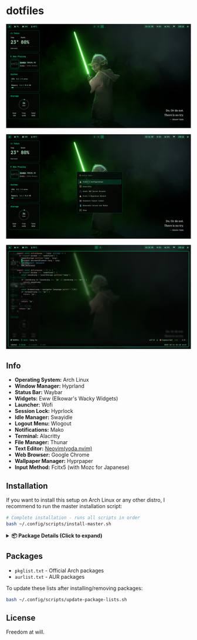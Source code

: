 # dotfiles

![desktop preview](assets/default.png)

![hyprland preview](assets/wofi.png)

![hyprland_with_code preview](assets/code.png)

## Info

- **Operating System:** Arch Linux
- **Window Manager:** Hyprland
- **Status Bar:** Waybar
- **Widgets:** Eww (Elkowar's Wacky Widgets)
- **Launcher:** Wofi
- **Session Lock:** Hyprlock
- **Idle Manager:** Swayidle
- **Logout Menu:** Wlogout
- **Notifications:** Mako
- **Terminal:** Alacritty
- **File Manager:** Thunar
- **Text Editor:** [Neovim(yoda.nvim)](https://github.com/kuri-sun/yoda.nvim)
- **Web Browser:** Google Chrome
- **Wallpaper Manager:** Hyprpaper
- **Input Method:** Fcitx5 (with Mozc for Japanese)

## Installation

If you want to install this setup on Arch Linux or any other distro, I recommend to run the master installation script:

```bash
# Complete installation - runs all scripts in order
bash ~/.config/scripts/install-master.sh
```

<details>
<summary><b>📦 Package Details (Click to expand)</b></summary>

**Core Hyprland & Wayland:**

> hyprland, hyprpaper, hyprlock, swayidle, wlogout, wl-clipboard, waybar, eww, wofi, mako

**Screen Capture & Recording:**

> grim, slurp, obs-studio, obs-cli, mpv

**Graphics & 3D:**

> blender

**Terminal & Development:**

> alacritty, neovim, vim, tmux, zsh, git, lazygit, htop, less, nodejs, npm, python-pip, python-pydbus, go, sassc

**File Management:**

> thunar, thunar-volman, tumbler, gvfs, gvfs-mtp, gvfs-smb, gvfs-afc

**Audio:**

> pipewire, pipewire-alsa, pipewire-pulse, wireplumber, pavucontrol, pamixer, mpd, mpc, alsa-utils, alsa-firmware, sof-firmware

**Fonts:**

> ttf-jetbrains-mono, ttf-cormorant, ttf-nerd-fonts-symbols, noto-fonts, noto-fonts-cjk, noto-fonts-emoji

**Input Method (Japanese):**

> fcitx5, fcitx5-mozc, fcitx5-gtk, fcitx5-qt, fcitx5-configtool

**Utilities:**

> brightnessctl, fastfetch, fzf, fd, ripgrep, jq, socat, unzip, wget, reflector

**System:**

> base, base-devel, linux, linux-firmware, grub, efibootmgr, dosfstools, networkmanager, network-manager-applet, ufw, gufw, sudo, intel-media-driver, libva-utils

</details>

## Packages

- `pkglist.txt` - Official Arch packages
- `aurlist.txt` - AUR packages

To update these lists after installing/removing packages:

```bash
bash ~/.config/scripts/update-package-lists.sh
```

## License

Freedom at will.
